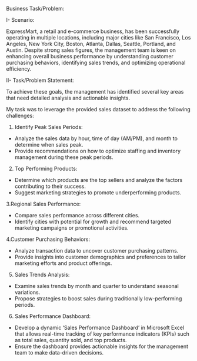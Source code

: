 Business Task/Problem:

I- Scenario: 

ExpressMart, a retail and e-commerce business, has been successfully operating in multiple locations, including major cities like San Francisco, Los Angeles, New York City, Boston, Atlanta, Dallas, Seattle, Portland, and Austin. Despite strong sales figures, the management team is keen on enhancing overall business performance by understanding customer purchasing behaviors, identifying sales trends, and optimizing operational efficiency.

II- Task/Problem Statement:

To achieve these goals, the management has identified several key areas that need detailed analysis and actionable insights.

My task was to leverage the provided sales dataset to address the following challenges:

1. Identify Peak Sales Periods:
  + Analyze the sales data by hour, time of day (AM/PM), and month to determine when sales peak.
  + Provide recommendations on how to optimize staffing and inventory management during these peak periods.
    
2. Top Performing Products:
  + Determine which products are the top sellers and analyze the factors contributing to their success.
  + Suggest marketing strategies to promote underperforming products.
  
3.Regional Sales Performance:
  + Compare sales performance across different cities.
  + Identify cities with potential for growth and recommend targeted marketing campaigns or promotional activities.
  
4.Customer Purchasing Behaviors:
  + Analyze transaction data to uncover customer purchasing patterns.
  + Provide insights into customer demographics and preferences to tailor marketing efforts and product offerings.
  
5. Sales Trends Analysis:
  + Examine sales trends by month and quarter to understand seasonal variations.
  + Propose strategies to boost sales during traditionally low-performing periods.

6. Sales Performance Dashboard:
  + Develop a dynamic ‘Sales Performance Dashboard’ in Microsoft Excel that allows real-time tracking of key performance indicators (KPIs) such as total sales, quantity sold, and top products.
  + Ensure the dashboard provides actionable insights for the management team to make data-driven decisions.
